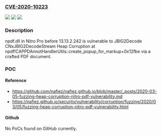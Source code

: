 ### [CVE-2020-10223](https://cve.mitre.org/cgi-bin/cvename.cgi?name=CVE-2020-10223)
![](https://img.shields.io/static/v1?label=Product&message=n%2Fa&color=blue)
![](https://img.shields.io/static/v1?label=Version&message=n%2Fa&color=blue)
![](https://img.shields.io/static/v1?label=Vulnerability&message=n%2Fa&color=brighgreen)

### Description

npdf.dll in Nitro Pro before 13.13.2.242 is vulnerable to JBIG2Decode CNxJBIG2DecodeStream Heap Corruption at npdf!CAPPDAnnotHandlerUtils::create_popup_for_markup+0x12fbe via a crafted PDF document.

### POC

#### Reference
- https://github.com/nafiez/nafiez.github.io/blob/master/_posts/2020-03-05-fuzzing-heap-corruption-nitro-pdf-vulnerability.md
- https://nafiez.github.io/security/vulnerability/corruption/fuzzing/2020/03/05/fuzzing-heap-corruption-nitro-pdf-vulnerability.html

#### Github
No PoCs found on GitHub currently.

